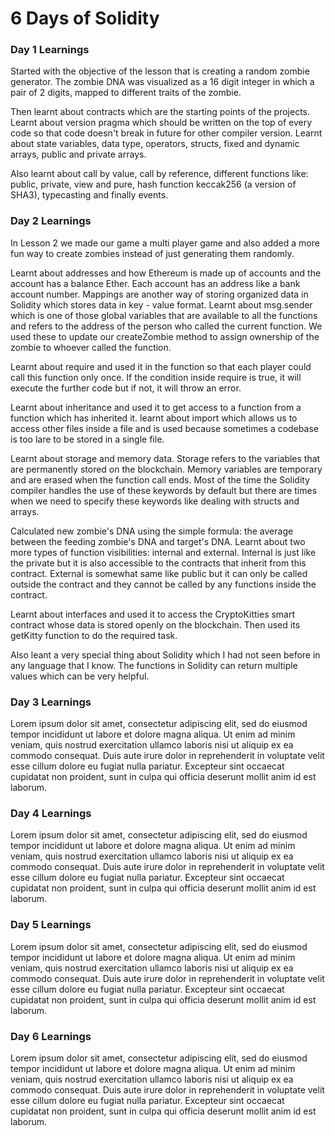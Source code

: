 # 6 Days of Solidity

### Day 1 Learnings
Started with the objective of the lesson that is creating a random zombie generator. The zombie DNA was visualized as a 16 digit integer in which a pair of 2 digits, mapped to different traits of the zombie. 

Then learnt about contracts which are the starting points of the projects. 
Learnt about version pragma which should be written on the top of every code so that code doesn't break in future for other compiler version. Learnt about state variables, data type, operators, structs, fixed and dynamic arrays, public and private arrays.

Also learnt about call by value, call by reference, different functions like: public, private, view and pure, hash function keccak256 (a version of SHA3), typecasting and finally events. 



### Day 2 Learnings

In Lesson 2 we made our game a multi player game and also added a more fun way to create zombies instead of just generating them randomly. 

Learnt about addresses and how Ethereum is made up of accounts and the account has a balance Ether. Each account has an address like a bank account number. Mappings are another way of storing organized data in Solidity which stores data in key - value format. Learnt about msg.sender which is one of those global variables that are available to all the functions and refers to the address of the person who called the current function. We used these to update our createZombie method to assign ownership of the zombie to whoever called the function. 

Learnt about require and used it in the function so that each player could call this function only once. If the condition inside require is true, it will execute the further code but if not, it will throw an error. 

Learnt about inheritance and used it to get access to a function from a function which has inherited it. learnt about import which allows us to access other files inside a file and is used because sometimes a codebase is too lare to be stored in a single file. 

Learnt about storage and memory data. Storage refers to the variables that are permanently stored on the blockchain. Memory variables are temporary and are erased when the function call ends. Most of the time the Solidity compiler handles the use of these keywords by default but there are times when we need to specify these keywords like dealing with structs and arrays. 

Calculated new zombie's DNA using the simple formula: the average between the feeding zombie's DNA and target's DNA. Learnt about two more types of function visibilities: internal and external. Internal is just like the private but it is also accessible to the contracts that inherit from this contract. External is somewhat same like public but it can only be called outside the contract and they cannot be called by any functions inside the contract. 

Learnt about interfaces and used it to access the CryptoKitties smart contract whose data is stored openly on the blockchain. Then used its getKitty function to do the required task. 

Also leant a very special thing about Solidity which I had not seen before in any language that I know. The functions in Solidity can return multiple values which can be very helpful. 

### Day 3 Learnings

Lorem ipsum dolor sit amet, consectetur adipiscing elit, sed do eiusmod tempor incididunt ut labore et dolore magna aliqua. Ut enim ad minim veniam, quis nostrud exercitation ullamco laboris nisi ut aliquip ex ea commodo consequat. Duis aute irure dolor in reprehenderit in voluptate velit esse cillum dolore eu fugiat nulla pariatur. Excepteur sint occaecat cupidatat non proident, sunt in culpa qui officia deserunt mollit anim id est laborum.

### Day 4 Learnings

Lorem ipsum dolor sit amet, consectetur adipiscing elit, sed do eiusmod tempor incididunt ut labore et dolore magna aliqua. Ut enim ad minim veniam, quis nostrud exercitation ullamco laboris nisi ut aliquip ex ea commodo consequat. Duis aute irure dolor in reprehenderit in voluptate velit esse cillum dolore eu fugiat nulla pariatur. Excepteur sint occaecat cupidatat non proident, sunt in culpa qui officia deserunt mollit anim id est laborum.

### Day 5 Learnings

Lorem ipsum dolor sit amet, consectetur adipiscing elit, sed do eiusmod tempor incididunt ut labore et dolore magna aliqua. Ut enim ad minim veniam, quis nostrud exercitation ullamco laboris nisi ut aliquip ex ea commodo consequat. Duis aute irure dolor in reprehenderit in voluptate velit esse cillum dolore eu fugiat nulla pariatur. Excepteur sint occaecat cupidatat non proident, sunt in culpa qui officia deserunt mollit anim id est laborum.

### Day 6 Learnings

Lorem ipsum dolor sit amet, consectetur adipiscing elit, sed do eiusmod tempor incididunt ut labore et dolore magna aliqua. Ut enim ad minim veniam, quis nostrud exercitation ullamco laboris nisi ut aliquip ex ea commodo consequat. Duis aute irure dolor in reprehenderit in voluptate velit esse cillum dolore eu fugiat nulla pariatur. Excepteur sint occaecat cupidatat non proident, sunt in culpa qui officia deserunt mollit anim id est laborum.
